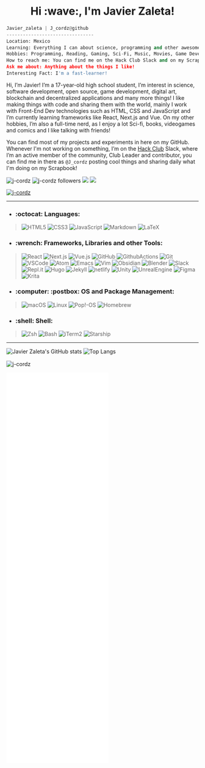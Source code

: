 <h1 align="center">Hi :wave:, I'm Javier Zaleta!</h1>

```python
Javier_zaleta | J_cordz@github
--------------------------------
Location: Mexico
Learning: Everything I can about science, programming and other awesome things!
Hobbies: Programming, Reading, Gaming, Sci-Fi, Music, Movies, Game Development, Digital Art.
How to reach me: You can find me on the Hack Club Slack and on my Scrapbook where I post daily what I'm doing!
Ask me about: Anything about the things I like!
Interesting Fact: I'm a fast-learner!
```

Hi, I’m Javier! I’m a 17-year-old high school student, I’m interest in science, software development, open source, game development, digital art, blockchain and decentralized applications and many more things!
I like making things with code and sharing them with the world, mainly I work with Front-End Dev technologies such as HTML, CSS and JavaScript and I’m currently learning frameworks like React, Next.js and Vue. On my other hobbies, I’m also a full-time nerd, as I enjoy a lot Sci-fi, books, videogames and comics and I like talking with friends!

You can find most of my projects and experiments in here on my GitHub. Whenever I'm not working on something, I’m on the [Hack Club](https://hackclub.com/) Slack, where I’m an active member of the community, Club Leader and contributor, you can find me in there as ```@J_cordz``` posting cool things and sharing daily what I'm doing on my Scrapbook! 

<p align="left"> 
<img src="https://komarev.com/ghpvc/?username=j-cordz&label=Profile%20views&color=DC143C&style=flat" alt="j-cordz" /> 
<img src="https://img.shields.io/github/followers/J-cordz?style=social" alt="j-cordz followers" />       
<a href="https://scrapbook.hackclub.com/J_cordz/"><img src="https://img.shields.io/badge/ ~/Javier Zaleta's Scrapbook-%23EC3750.svg?&style=flat&logo=hack-club&logoColor=white"></a> 
<a href="https://www.polywork.com/j_cordz"><img src="https://img.shields.io/badge/ ~/Javier Zaleta's Polywork-543DE0.svg?&style=flat&logo=polywork&logoColor=white"></a>
</p>

<p align="left"> 
<a href="https://github.com/ryo-ma/github-profile-trophy"><img src="https://github-profile-trophy.vercel.app/?username=j-cordz&theme=monokai" alt="j-cordz" /></a> 
</p>

----
- <h3 align="left">:octocat: Languages:</h3>

> ![HTML5](https://img.shields.io/badge/HTML5-E34F26.svg?&style=for-the-badge&logo=html5&logoColor=white)
> ![CSS3](https://img.shields.io/badge/CSS3-1572B6.svg?&style=for-the-badge&logo=css3&logoColor=white)
> ![JavaScript](https://img.shields.io/badge/JAVASCRIPT-F7DF1E.svg?&style=for-the-badge&logo=javascript&logoColor=323330)
> ![Markdown](https://img.shields.io/badge/Markdown-000000.svg?style=for-the-badge&logo=markdown&logoColor=white)
> ![LaTeX](https://img.shields.io/badge/LaTeX-008080.svg?style=for-the-badge&logo=latex&logoColor=white)

- <h3 align="left">:wrench: Frameworks, Libraries and other Tools:</h3>

> ![React](https://img.shields.io/badge/React-61DAFB.svg?style=for-the-badge&logo=react&logoColor=white)
> ![Next.js](https://img.shields.io/badge/Next.js-000000.svg?style=for-the-badge&logo=next.js&logoColor=white)
> ![Vue.js](https://img.shields.io/badge/Vue.js-4FC08D.svg?style=for-the-badge&logo=vue.js&logoColor=white)
> ![GitHub](https://img.shields.io/badge/GITHUB-121011.svg?&style=for-the-badge&logo=github&logoColor=white)
> ![GithubActions](https://img.shields.io/badge/GITHUB%20ACTIONS-121011.svg?&style=for-the-badge&logo=github-actions&logoColor=white)
> ![Git](https://img.shields.io/badge/GIT-F05032.svg?&style=for-the-badge&logo=git&logoColor=white)
> ![VSCode](https://img.shields.io/badge/vscode-007ACC.svg?style=for-the-badge&logo=visualstudiocode&logoColor=white)
> ![Atom](https://img.shields.io/badge/Atom-7CFC00.svg?style=for-the-badge&logo=atom&logoColor=black)
> ![Emacs](https://img.shields.io/badge/Emacs-7F5AB6.svg?style=for-the-badge&logo=gnuemacs&logoColor=white)
> ![Vim](https://img.shields.io/badge/Vim-019733.svg?style=for-the-badge&logo=vim&logoColor=white)
> ![Obsidian](https://img.shields.io/badge/Obsidian-483699.svg?style=for-the-badge&logo=obsidian&logoColor=white)
> ![Blender](https://img.shields.io/badge/blender-F5792A.svg?style=for-the-badge&logo=blender&logoColor=white)
> ![Slack](https://img.shields.io/badge/slack-4A154B.svg?style=for-the-badge&logo=slack&logoColor=white)
> ![Repl.it](https://img.shields.io/badge/Repl.it-667881.svg?style=for-the-badge&logo=replit&logoColor=black)
> ![Hugo](https://img.shields.io/badge/hugo-663399.svg?style=for-the-badge&logo=hugo&logoColor=white)
> ![Jekyll](https://img.shields.io/badge/Jekyll-CC0000.svg?style=for-the-badge&logo=jekyll&logoColor=white)
> ![netlify](https://img.shields.io/badge/netlify-00C7B7.svg?style=for-the-badge&logo=netlify&logoColor=black)
> ![Unity](https://img.shields.io/badge/Unity-000000.svg?style=for-the-badge&logo=unity&logoColor=white)
> ![UnrealEngine](https://img.shields.io/badge/Unreal%20Engine-0E1128.svg?style=for-the-badge&logo=unrealengine&logoColor=white)
> ![Figma](https://img.shields.io/badge/Figma-F24E1E.svg?style=for-the-badge&logo=figma&logoColor=black)
> ![Krita](https://img.shields.io/badge/krita-3BABFF.svg?style=for-the-badge&logo=krita&logoColor=white)

- <h3 align="left">:computer: :postbox: OS and Package Management:</h3>

> ![macOS](https://img.shields.io/badge/macOS-000000?style=for-the-badge&logo=macos&logoColor=white)
> ![Linux](https://img.shields.io/badge/LINUX-FCC624?style=for-the-badge&logo=linux&logoColor=black)
> ![Pop!-OS](https://img.shields.io/badge/Pop!_OS-48B9C7?style=for-the-badge&logo=popos&logoColor=white)
> ![Homebrew](https://img.shields.io/badge/Homebrew-FBB040.svg?style=for-the-badge&logo=homebrew&logoColor=black)

- <h3 align="left">:shell: Shell:</h3>

> ![Zsh](https://img.shields.io/badge/Zsh-4EAA25.svg?&style=for-the-badge&logo=gnubash&logoColor=white)
> ![Bash](https://img.shields.io/badge/Bash-4EAA25.svg?&style=for-the-badge&logo=gnubash&logoColor=white)
> ![iTerm2](https://img.shields.io/badge/iTerm2-000000.svg?&style=for-the-badge&logo=iTerm2&logoColor=white)
> ![Starship](https://img.shields.io/badge/starship-DD0B78.svg?&style=for-the-badge&logo=starship&logoColor=white)

----
![Javier Zaleta's GitHub stats](https://github-readme-stats.vercel.app/api?username=j-cordz&show_icons=true&count_private=true&include_all_commits=true&theme=tokyonight)
![Top Langs](https://github-readme-stats.vercel.app/api/top-langs/?username=j-cordz&layout=compact&theme=tokyonight)

<p><img align="center" src="https://github-readme-streak-stats.herokuapp.com/?user=j-cordz&theme=dark" alt="j-cordz" /></p>

![Metrics](github-metrics.svg)
